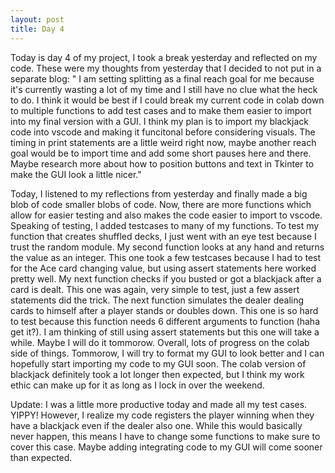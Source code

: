 ```yaml
---
layout: post
title: Day 4
---
```

Today is day 4 of my project, I took a break yesterday and reflected on my code. These were my thoughts from yesterday that I decided to not put in a separate blog: " I am setting splitting as a final reach goal for me because it's currently wasting a lot of my time and I still have no clue what the heck to do. I think it would be best if I could break my current code in colab down to multiple functions to add test cases and to make them easier to import into my final version with a GUI. I think my plan is to import my blackjack code into vscode and making it funcitonal before considering visuals. The timing in print statements are a little weird right now, maybe another reach goal would be to import time and add some short pauses here and there. Maybe research more about how to position buttons and text in Tkinter to make the GUI look a little nicer."

Today, I listened to my reflections from yesterday and finally made a big blob of code smaller blobs of code. Now, there are more functions which allow for easier testing and also makes the code easier to import to vscode. Speaking of testing, I added testcases to many of my functions. To test my function that creates shuffled decks, I just went with an eye test because I trust the random module. My second function looks at any hand and returns the value as an integer. This one took a few testcases because I had to test for the Ace card changing value, but using assert statements here worked pretty well. My next function checks if you busted or got a blackjack after a card is dealt. This one was again, very simple to test, just a few assert statements did the trick. The next function simulates the dealer dealing cards to himself after a player stands or doubles down. This one is so hard to test because this function needs 6 different arguments to function (haha get it?). I am thinking of still using assert statements but this one will take a while. Maybe I will do it tommorow. Overall, lots of progress on the colab side of things. Tommorow, I will try to format my GUI to look better and I can hopefully start importing my code to my GUI soon. The colab version of blackjack definitely took a lot longer then expected, but I think my work ethic can make up for it as long as I lock in over the weekend. 

Update: I was a little more productive today and made all my test cases. YIPPY! However, I realize my code registers the player winning when they have a blackjack even if the dealer also one. While this would basically never happen, this means I have to change some functions to make sure to cover this case. Maybe adding integrating code to my GUI will come sooner than expected. 
